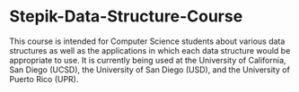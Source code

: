 # Stepik-Data-Structure-Course

This course is intended for Computer Science students about various data structures as well as the applications in which each data structure would be appropriate to use. It is currently being used at the University of California, San Diego (UCSD), the University of San Diego (USD), and the University of Puerto Rico (UPR).
